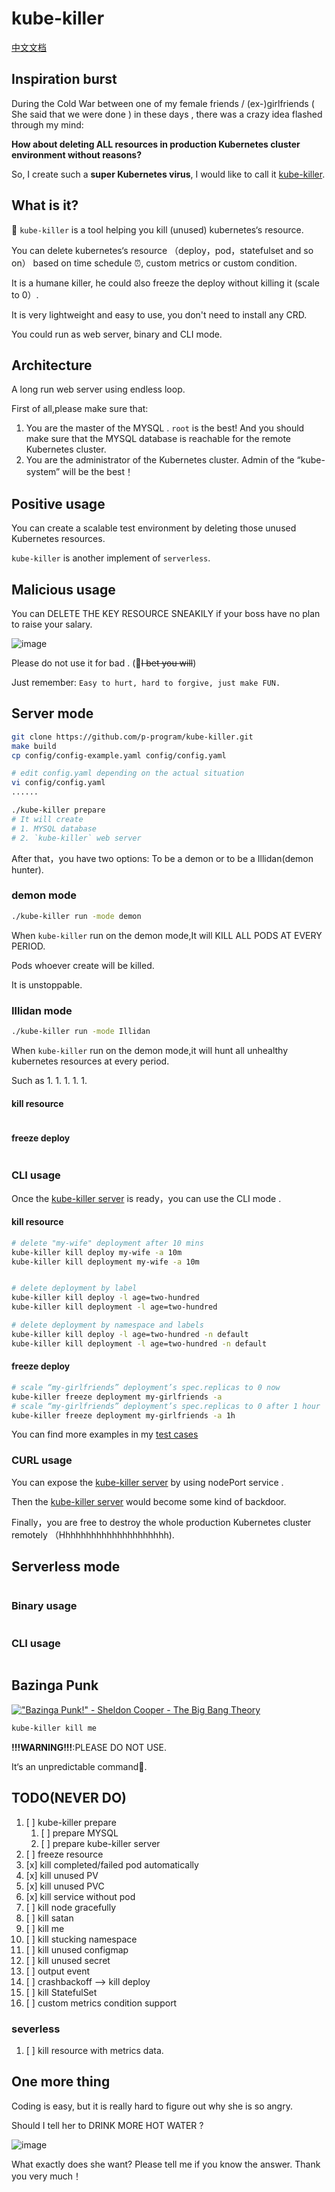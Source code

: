 # kube-killer

[中文文档](README_ZH.md)

## Inspiration burst

During the Cold War between one of my female friends / (ex-)girlfriends ( She said that we were done ) in these days , there was a crazy idea flashed through my mind:

**How about deleting ALL resources in production Kubernetes cluster environment without reasons?**

So, I create such a **super Kubernetes virus**, I would like to call it [kube-killer](https://github.com/p-program/kube-killer).

## What is it?

🤣 `kube-killer` is a tool helping you kill (unused) kubernetes‘s resource.

You can delete kubernetes‘s resource （deploy，pod，statefulset and so on） based on time schedule ⏰,
 custom metrics or custom condition.

It is a humane killer, he could also freeze the deploy without killing it (scale to 0）.

It is very lightweight and easy to use, you don't need to install any CRD.

You could run as web server, binary and CLI mode.

## Architecture

A long run web server using endless loop.

First of all,please make sure that:

1. You are the master of the MYSQL . `root` is the best! And you should make sure that the MYSQL database is reachable for the remote Kubernetes cluster.
1. You are the administrator of the Kubernetes cluster. Admin of the “kube-system” will be the best！

## Positive usage

You can create a scalable test environment by deleting those unused Kubernetes resources.

`kube-killer` is another implement of `serverless`.

## Malicious usage

You can DELETE THE KEY RESOURCE SNEAKILY if your boss have no plan to raise your salary.

![image](/docs/img/rm.gif)

Please do not use it for bad . (🤣~~I bet you will~~)

Just remember:
`Easy to hurt, hard to forgive, just make FUN.`

## Server mode

```bash
git clone https://github.com/p-program/kube-killer.git
make build
cp config/config-example.yaml config/config.yaml

# edit config.yaml depending on the actual situation
vi config/config.yaml
......

./kube-killer prepare
# It will create
# 1. MYSQL database
# 2. `kube-killer` web server
```

After that，you have two options: To be a demon or to be a Illidan(demon hunter).

### demon mode

```bash
./kube-killer run -mode demon
```

When `kube-killer` run on the demon mode,It will KILL ALL PODS AT EVERY PERIOD.

Pods whoever create will be killed.

It is unstoppable.

### Illidan mode

```bash
./kube-killer run -mode Illidan
```

When `kube-killer` run on the demon mode,it will hunt all unhealthy kubernetes resources at every period.

Such as
1. 
1. 
1. 
1. 
1. 

#### kill resource

```go

```

#### freeze deploy

```go

```

### CLI usage

Once the [kube-killer server](#Web-server-mode) is ready，you can use the CLI mode .

#### kill resource

```bash
# delete "my-wife" deployment after 10 mins
kube-killer kill deploy my-wife -a 10m
kube-killer kill deployment my-wife -a 10m


# delete deployment by label
kube-killer kill deploy -l age=two-hundred
kube-killer kill deployment -l age=two-hundred

# delete deployment by namespace and labels
kube-killer kill deploy -l age=two-hundred -n default
kube-killer kill deployment -l age=two-hundred -n default

```

#### freeze deploy

```bash
# scale “my-girlfriends” deployment’s spec.replicas to 0 now
kube-killer freeze deployment my-girlfriends -a
# scale “my-girlfriends” deployment’s spec.replicas to 0 after 1 hour
kube-killer freeze deployment my-girlfriends -a 1h

```

You can find more examples in my [test cases]()

### CURL usage

You can expose the [kube-killer server](#Web-server-mode) by using nodePort service .

Then the [kube-killer server](#Web-server-mode) would become some kind of backdoor.

Finally，you are free to destroy the whole production Kubernetes cluster  remotely （Hhhhhhhhhhhhhhhhhhhhh).

## Serverless mode

```bash

```

### Binary usage

```bash

```

### CLI usage

```bash

```

## Bazinga Punk

[!["Bazinga Punk!" - Sheldon Cooper - The Big Bang Theory](http://img.youtube.com/vi/HS7YZhsjRAo/0.jpg)](http://www.youtube.com/watch?v=HS7YZhsjRAo)

```bash
kube-killer kill me
```

**!!!WARNING!!!**:PLEASE DO NOT USE.

It‘s an unpredictable command🤣.

## TODO(NEVER DO)

1. [ ] kube-killer prepare
    1. [ ] prepare MYSQL
    1. [ ] prepare kube-killer server
1. [ ] freeze resource
1. [x] kill completed/failed pod automatically
1. [x] kill unused PV
1. [x] kill unused PVC
1. [x] kill service without pod
1. [ ] kill node gracefully
1. [ ] kill satan
1. [ ] kill me
1. [ ] kill stucking namespace
1. [ ] kill unused configmap
1. [ ] kill unused secret
1. [ ] output event
1. [ ] crashbackoff --> kill deploy
1. [ ] kill StatefulSet
1. [ ] custom metrics condition support

### severless

1. [ ] kill resource with metrics data.

## One more thing

Coding is easy, but it is really hard to figure out why she is so angry.

Should I tell her to DRINK MORE HOT WATER ?

![image](/docs/img/hot-water.png)

What exactly does she want? Please tell me if you know the answer. Thank you very much！